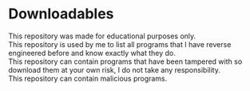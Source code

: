 # Downloadables

This repository was made for educational purposes only. <br>
This repository is used by me to list all programs that I have reverse engineered before and know exactly what they do. <br>
This repository can contain programs that have been tampered with so download them at your own risk, I do not take any responsibility. <br>
This repository can contain malicious programs. <br>
